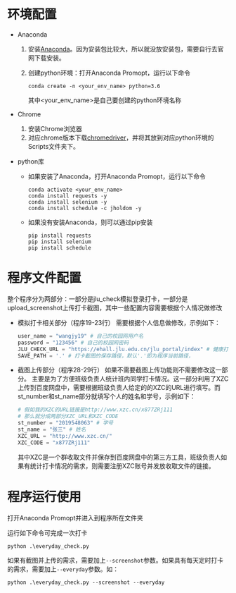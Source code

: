 # 环境配置

* Anaconda

  1. 安装[Anaconda](https://www.anaconda.com/products/individual)。因为安装包比较大，所以就没放安装包，需要自行去官网下载安装。

  2. 创建python环境：打开Anaconda Promopt，运行以下命令

     ```
     conda create -n <your_env_name> python=3.6
     ```

     其中<your_env_name>是自己要创建的python环境名称

* Chrome

  1. 安装Chrome浏览器
  2. 对应chrome版本下载[chromedriver](https://sites.google.com/a/chromium.org/chromedriver/home)，并将其放到对应python环境的Scripts文件夹下。

* python库

  * 如果安装了Anaconda，打开Anaconda Promopt，运行以下命令

    ```
    conda activate <your_env_name>
    conda install requests -y
    conda install selenium -y
    conda install schedule -c jholdom -y
    ```

  * 如果没有安装Anaconda，则可以通过pip安装

    ```
    pip install requests
    pip install selenium
    pip install schedule
    ```

  

# 程序文件配置

整个程序分为两部分：一部分是jlu_check模拟登录打卡，一部分是upload_screenshot上传打卡截图，其中一些配置内容需要根据个人情况做修改

* 模拟打卡相关部分（程序19-23行）
  需要根据个人信息做修改，示例如下：

  ```python
  user_name = "wangjy19" # 自己的校园网用户名
  password = "123456" # 自己的校园网密码
  JLU_CHECK_URL = "https://ehall.jlu.edu.cn/jlu_portal/index" # 健康打卡系统登录页URL，这个不需要修改
  SAVE_PATH = '.' # 打卡截图的保存路径，默认'.'即为程序当前路径，
  ```

* 截图上传部分（程序28-29行）
  如果不需要截图上传功能则不需要修改这一部分。
  主要是为了方便班级负责人统计班内同学打卡情况。这一部分利用了XZC上传到百度网盘中，需要根据班级负责人给定的的XZC的URL进行填写。而st_number和st_name部分就填写个人的姓名和学号，示例如下：

  ```python
  # 假如我的XZC的URL链接是http://www.xzc.cn/x877ZRj111
  # 那么就分成两部分XZC_URL和XZC_CODE
  st_number = "2019548063" # 学号
  st_name = "张三" # 姓名
  XZC_URL = "http://www.xzc.cn/"
  XZC_CODE = "x877ZRj111"
  ```

  其中XZC是一个群收取文件并保存到百度网盘中的第三方工具，班级负责人如果有统计打卡情况的需求，则需要注册XZC账号并发放收取文件的链接。





# 程序运行使用

打开Anaconda Promopt并进入到程序所在文件夹

运行如下命令可完成一次打卡

```
python .\everyday_check.py 
```

如果有截图并上传的需求，需要加上`--screenshot`参数。如果具有每天定时打卡的需求，需要加上`--everyday`参数。如：

```
python .\everyday_check.py --screenshot --everyday
```